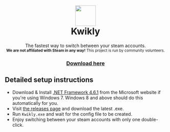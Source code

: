 <h1 align="center">
  <img  src="https://raw.githubusercontent.com/MrBurrBurr/Kwikly/blob/master/Kwikly/Images/icon.ico" height="64" width="64" />
  <br/>
  Kwikly
</h1>
<p align="center">
  The fastest way to switch between your steam accounts.<br/>
  <sup><b>We are not affiliated with Steam in any way!</b> This project is run by community volunteers.
</p>
<h3 align="center">
  <a href="https://github.com/MrBurrBurr/Kwikly/releases/latest">Download here</a>
</h3>

## Detailed setup instructions
- Download & Install [.NET Framework 4.6.1](http://go.microsoft.com/fwlink/?LinkId=671744) from the Microsoft website if you're using Windows 7. Windows 8 and above should do this automatically for you.
- Visit [the releases page](https://github.com/MrBurrBurr/Kwikly/releases) and download the latest .exe.
- Run `Kwikly.exe` and wait for the config file to be created.
- Enjoy switching between your steam accounts with only one double-click.
